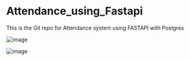 # Attendance_using_Fastapi

This is the Git repo for Attendance system using FASTAPI with Postgres

![image](https://github.com/user-attachments/assets/4e1f61be-baea-49da-a07f-f553708da08f)

![image](https://github.com/user-attachments/assets/04f54be6-3e1a-43d6-b0bb-82c5397a8d60)
